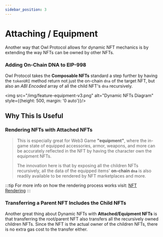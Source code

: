 ```yaml
---
sidebar_position: 3
---
```


# Attaching / Equipment

Another way that Owl Protocol allows for dynamic NFT mechanics is by extending the way NFTs can be owned by other NFTs.

### Adding **On-Chain DNA** to **EIP-998**

Owl Protocol takes the **Composable NFTs** standard a step further by having the `tokenURI` method return not just the
on-chain `dna` of the target NFT, but also an *ABI Encoded* array of all the child NFT's `dna` recursively.

<img src="/img/feature-equipment-v3.png" alt="Dynamic NFTs Diagram" style={{height: 500, margin: '0 auto'}}/>

## Why This Is Useful

### Rendering NFTs with Attached NFTs

> This is especially great for Web3 Game **"equipment"**, where the in-game state of equipped accessories, armor, weapons,
> and more can be accurately reflected in the NFT by having the character own the equipment NFTs.
>
> The innovation here is that by exposing all the children NFTs recursively, all the data of the equipped items'
> **on-chain `dna`** is also readily available to be rendered by NFT marketplaces and more.

:::tip
For more info on how the rendering process works visit: [NFT Rendering](/contracts/concepts/rendering)
:::

### Transferring a Parent NFT Includes the Child NFTs

Another great thing about Dynamic NFTs with **Attached/Equipment NFTs** is that transferring the root/parent NFT
also transfers all the recursively owned children NFTs. Since the NFT is the actual owner of the children NFTs,
there is no extra gas cost to the transfer either.
